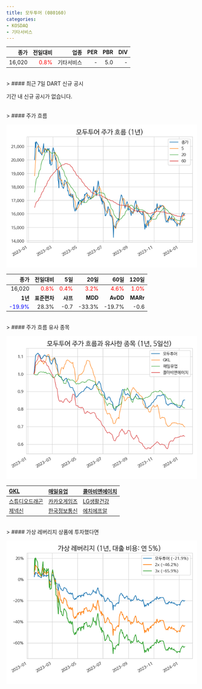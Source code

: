 ```yaml
---
title: 모두투어 (080160)
categories:
- KOSDAQ
- 기타서비스
---
```


|**종가**|**전일대비**|**업종**|**PER**|**PBR**|**DIV**|
|-------:|-----------:|-------:|------:|------:|------:|
|16,020|<span style="color: red">0.8%</span>|기타서비스|-|5.0|-|

<!-- more -->

<br>
> #### 최근 7일 DART 신규 공시<a id="dart"></a>

기간 내 신규 공시가 없습니다.

<br>
> #### 주가 흐름<a id="price"></a>

![080160](/assets/images/stock/080160.png)

|**종가**|**전일대비**|**5일**|**20일**|**60일**|**120일**|
|-------:|-----------:|------:|-------:|-------:|--------:|
| 16,020 | <span style="color: red">0.8%</span> | <span style="color: red">0.4%</span> | <span style="color: red">3.2%</span> | <span style="color: red">4.6%</span> | <span style="color: red">1.0%</span> |
|**1년**|**표준편차**|**샤프**|**MDD**|**AvDD**|**MARr**|
| <span style="color: blue">-19.9%</span> | 28.3% | -0.7 | -33.3% | -19.7% | -0.6 |

<br>
> #### 주가 흐름 유사 종목<a id="corr"></a>

![080160](/assets/images/stock/080160_corr.png)

| [GKL](/114090/) | [매일유업](/267980/) | [콜마비앤에이치](/200130/) |
|:---------------------------------------|:---------------------------------------|:---------------------------------------|
| [스튜디오드래곤](/253450/) | [카카오게임즈](/293490/) | [LG생활건강](/051900/) |
| [제넥신](/095700/) | [한국정보통신](/025770/) | [에치에프알](/230240/) |

<br>
> #### 가상 레버리지 상품에 투자했다면<a id="2x"></a>

![080160](/assets/images/stock/080160_2x.png)

[^corr]: 상관계수를 이용하여 분석하였습니다.